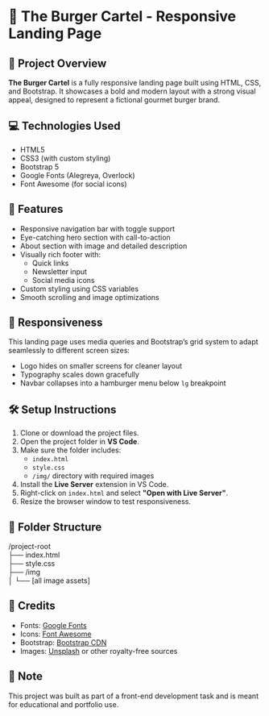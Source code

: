 # 🍔 The Burger Cartel - Responsive Landing Page

## 📌 Project Overview
**The Burger Cartel** is a fully responsive landing page built using HTML, CSS, and Bootstrap. It showcases a bold and modern layout with a strong visual appeal, designed to represent a fictional gourmet burger brand.

## 💻 Technologies Used
- HTML5  
- CSS3 (with custom styling)  
- Bootstrap 5  
- Google Fonts (Alegreya, Overlock)  
- Font Awesome (for social icons)  

## 🧩 Features
- Responsive navigation bar with toggle support
- Eye-catching hero section with call-to-action
- About section with image and detailed description
- Visually rich footer with:
  - Quick links  
  - Newsletter input  
  - Social media icons  
- Custom styling using CSS variables
- Smooth scrolling and image optimizations

## 📱 Responsiveness
This landing page uses media queries and Bootstrap’s grid system to adapt seamlessly to different screen sizes:
- Logo hides on smaller screens for cleaner layout
- Typography scales down gracefully
- Navbar collapses into a hamburger menu below `lg` breakpoint

## 🛠️ Setup Instructions
1. Clone or download the project files.
2. Open the project folder in **VS Code**.
3. Make sure the folder includes:
   - `index.html`
   - `style.css`
   - `/img/` directory with required images
4. Install the **Live Server** extension in VS Code.
5. Right-click on `index.html` and select **"Open with Live Server"**.
6. Resize the browser window to test responsiveness.

## 📁 Folder Structure
/project-root  
├── index.html  
├── style.css  
├── /img  
│   └── [all image assets]

## 🙌 Credits
- Fonts: [Google Fonts](https://fonts.google.com/)
- Icons: [Font Awesome](https://fontawesome.com/)
- Bootstrap: [Bootstrap CDN](https://getbootstrap.com/)
- Images: [Unsplash](https://unsplash.com/) or other royalty-free sources

## 📣 Note
This project was built as part of a front-end development task and is meant for educational and portfolio use.
